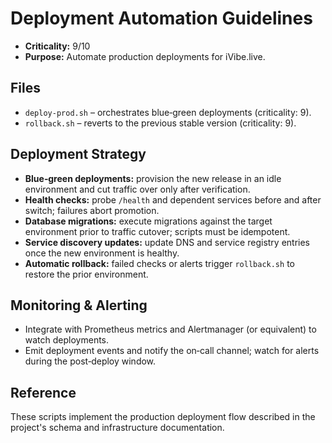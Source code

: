 # Deployment Automation Guidelines

- **Criticality:** 9/10
- **Purpose:** Automate production deployments for iVibe.live.

## Files
- `deploy-prod.sh` – orchestrates blue‑green deployments (criticality: 9).
- `rollback.sh` – reverts to the previous stable version (criticality: 9).

## Deployment Strategy
- **Blue‑green deployments:** provision the new release in an idle environment and cut traffic over only after verification.
- **Health checks:** probe `/health` and dependent services before and after switch; failures abort promotion.
- **Database migrations:** execute migrations against the target environment prior to traffic cutover; scripts must be idempotent.
- **Service discovery updates:** update DNS and service registry entries once the new environment is healthy.
- **Automatic rollback:** failed checks or alerts trigger `rollback.sh` to restore the prior environment.

## Monitoring & Alerting
- Integrate with Prometheus metrics and Alertmanager (or equivalent) to watch deployments.
- Emit deployment events and notify the on‑call channel; watch for alerts during the post‑deploy window.

## Reference
These scripts implement the production deployment flow described in the project's schema and infrastructure documentation.
